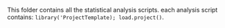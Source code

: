 This folder contains all the statistical analysis scripts. 
each analysis script contains: `library('ProjectTemplate); load.project()`. 
